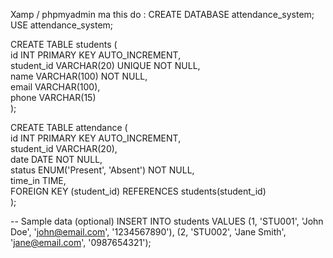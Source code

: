 Xamp / phpmyadmin ma this do :
CREATE DATABASE attendance_system;<br>
USE attendance_system;<br>

CREATE TABLE students (<br>
    id INT PRIMARY KEY AUTO_INCREMENT,<br>
    student_id VARCHAR(20) UNIQUE NOT NULL,<br>
    name VARCHAR(100) NOT NULL,<br>
    email VARCHAR(100),<br>
    phone VARCHAR(15)<br>
);

CREATE TABLE attendance (<br>
    id INT PRIMARY KEY AUTO_INCREMENT,<br>
    student_id VARCHAR(20),<br>
    date DATE NOT NULL,<br>
    status ENUM('Present', 'Absent') NOT NULL,<br>
    time_in TIME,<br>
    FOREIGN KEY (student_id) REFERENCES students(student_id)<br>
);<br>


-- Sample data (optional)
INSERT INTO students VALUES 
(1, 'STU001', 'John Doe', 'john@email.com', '1234567890'),
(2, 'STU002', 'Jane Smith', 'jane@email.com', '0987654321');
